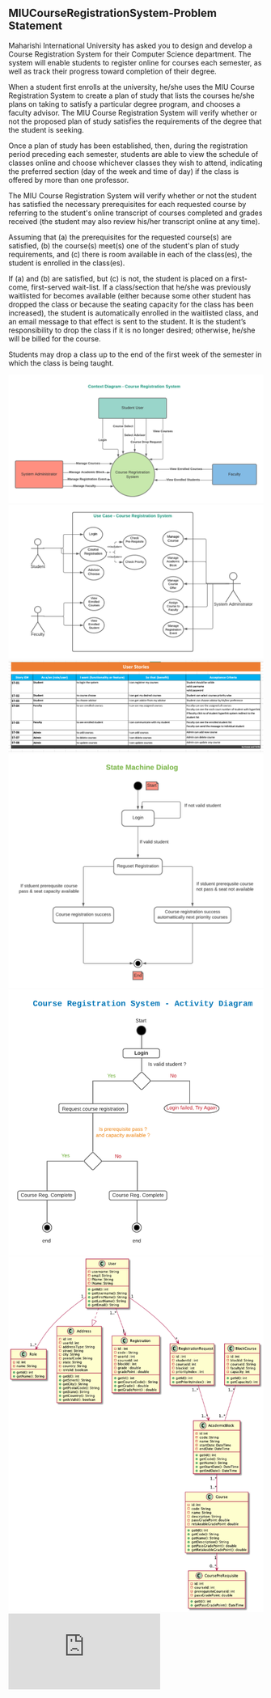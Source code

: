 ## MIUCourseRegistrationSystem-Problem Statement
Maharishi International University has asked you to design and develop a Course Registration System for their Computer Science department. The system will enable students to register online for courses each semester, as well as track their progress toward completion of their degree.

When a student first enrolls at the university, he/she uses the MIU Course Registration System to create a plan of study that lists the courses he/she plans on taking to satisfy a particular degree program, and chooses a faculty advisor. The MIU Course Registration System will verify whether or not the proposed plan of study satisfies the requirements of the degree that the student is seeking.

Once a plan of study has been established, then, during the registration period preceding each semester, students are able to view the schedule of classes online and choose whichever classes they wish to attend, indicating the preferred section (day of the week and time of day) if the class is offered by more than one professor.

The MIU Course Registration System will verify whether or not the student has satisfied the necessary prerequisites for each requested course by referring to the student's online transcript of courses completed and grades received (the student may also review his/her transcript online at any time).

Assuming that (a) the prerequisites for the requested course(s) are satisfied, (b) the course(s) meet(s) one of the student's plan of study requirements, and (c) there is room available in each of the class(es), the student is enrolled in the class(es).

If (a) and (b) are satisfied, but (c) is not, the student is placed on a first-come, first-served wait-list. If a class/section that he/she was previously waitlisted for becomes available (either because some other student has dropped the class or because the seating capacity for the class has been increased), the student is automatically enrolled in the waitlisted class, and an email message to that effect is sent to the student. It is the student’s responsibility to drop the class if it is no longer desired; otherwise, he/she will be billed for the course.

Students may drop a class up to the end of the first week of the semester in which the class is being taught.

![alt context-diagram](https://github.com/tohfanusrat/MIUCourseRegistrationSystem/blob/main/Context%20Diagram-Course%20Registration%20System.png)
![alt use-case-diagram](https://github.com/tohfanusrat/MIUCourseRegistrationSystem/blob/main/Use%20Case%20Diagram%20.png)
![alt Screenshot%202022-01-14%20at%207.56.52%20PM](https://github.com/tohfanusrat/MIUCourseRegistrationSystem/blob/main/Screenshot%202022-01-14%20at%207.56.52%20PM.png)
![alt State machine dialogue](https://github.com/tohfanusrat/MIUCourseRegistrationSystem/blob/main/State%20Machine%20Dialog%20.png)
![alt Activity-Diagram](https://github.com/tohfanusrat/MIUCourseRegistrationSystem/blob/main/Activity-Diagram.png)
![alt ClassDiagram](https://github.com/tohfanusrat/MIUCourseRegistrationSystem/blob/main/CourseRegistrationSystemClassDiagram.png)
![alt SolutionArchitecture](https://github.com/tohfanusrat/MIUCourseRegistrationSystem/blob/main/Solution%20Architecture.pdf)


